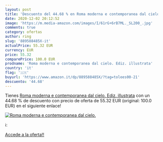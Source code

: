 ```yaml
---
layout: post
title: 'Descuento del 44.68 % en Roma moderna e contemporanea dal cielo. '
date: 2020-12-02 20:12:52
image: 'https://m.media-amazon.com/images/I/61rG+6rB7ML._SL200_.jpg'
comments: true
category: ofertas
author: ring
slug: '889588485X-it'
actualPrice: 55.32 EUR
currency: EUR
price: 55.32
comparePrice: 100.0 EUR
prodname: 'Roma moderna e contemporanea dal cielo. Ediz. illustrata'
country: 'it'
flag: '🇮🇹'
buyurl: 'https://www.amazon.it/dp/889588485X/?tag=tolees00-21'
descuento: '44.68'
---
```


Tienes [Roma moderna e contemporanea dal cielo. Ediz. illustrata](https://www.amazon.it/dp/889588485X/?tag=tolees00-21) con un 44.68 % de descuento con precio de oferta de 55.32 EUR (original: 100.0 EUR) en el siguiente enlace!

[![Roma moderna e contemporanea dal cielo. ](https://m.media-amazon.com/images/I/61rG+6rB7ML._SL200_.jpg)](https://www.amazon.it/dp/889588485X/?tag=tolees00-21)

ℹ️:


[Accede a la oferta!!](https://www.amazon.it/dp/889588485X/?tag=tolees00-21)

